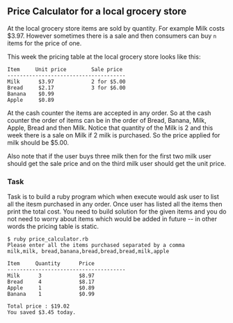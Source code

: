 ## Price Calculator for a local grocery store

At the local grocery store items are sold by quantity. For example Milk costs $3.97. 
However sometimes there is a sale and then consumers can buy `n` items for the price of one. 

This week the pricing table at the local grocery store looks like this:

```
Item     Unit price        Sale price
--------------------------------------
Milk      $3.97            2 for $5.00
Bread     $2.17            3 for $6.00
Banana    $0.99
Apple     $0.89
```

At the cash counter the items are accepted in any order. So at the cash counter the order of items can be in the order of Bread, Banana, Milk, Apple, Bread and then Milk. Notice that quantity of the Milk is 2 and this week there is a sale on Milk if 2 milk is purchased. So the price applied for milk should be $5.00.

Also note that if the user buys three milk then for the first two milk user should get the sale price and on the third milk user should get the unit price.

### Task

Task is to build a ruby program which when execute would ask user to list all the itesm purchased in any order. Once user has listed all the items then print the total cost. You need to build solution for the given items and you do not need to worry about items which would be added in future -- in other words the pricing table is static.

``` 
$ ruby price_calculator.rb
Please enter all the items purchased separated by a comma
milk,milk, bread,banana,bread,bread,bread,milk,apple

Item     Quantity      Price
--------------------------------------
Milk      3            $8.97
Bread     4            $8.17
Apple     1            $0.89
Banana    1            $0.99  

Total price : $19.02
You saved $3.45 today.

```
